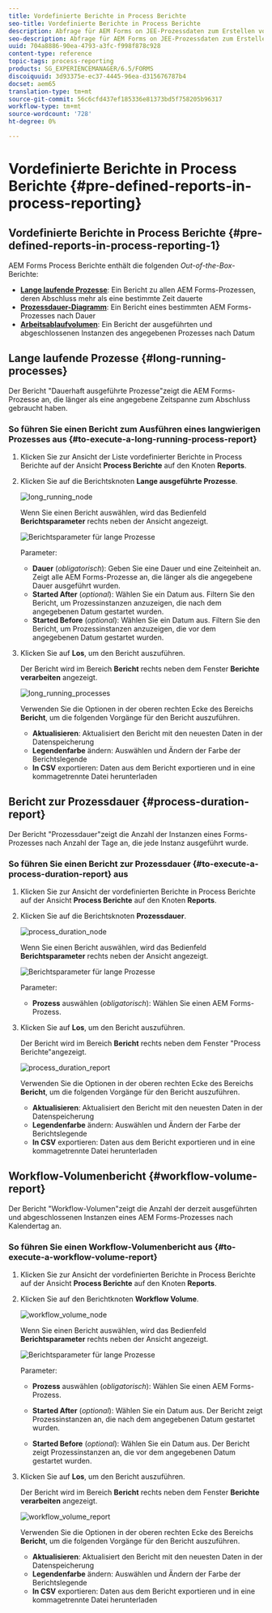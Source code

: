 ```yaml
---
title: Vordefinierte Berichte in Process Berichte
seo-title: Vordefinierte Berichte in Process Berichte
description: Abfrage für AEM Forms on JEE-Prozessdaten zum Erstellen von Berichten über langlaufende Prozesse, Prozessdauer und Arbeitsablaufvolumen
seo-description: Abfrage für AEM Forms on JEE-Prozessdaten zum Erstellen von Berichten über langlaufende Prozesse, Prozessdauer und Arbeitsablaufvolumen
uuid: 704a8886-90ea-4793-a3fc-f998f878c928
content-type: reference
topic-tags: process-reporting
products: SG_EXPERIENCEMANAGER/6.5/FORMS
discoiquuid: 3d93375e-ec37-4445-96ea-d315676787b4
docset: aem65
translation-type: tm+mt
source-git-commit: 56c6cfd437ef185336e81373bd5f758205b96317
workflow-type: tm+mt
source-wordcount: '728'
ht-degree: 0%

---
```



# Vordefinierte Berichte in Process Berichte {#pre-defined-reports-in-process-reporting}

## Vordefinierte Berichte in Process Berichte {#pre-defined-reports-in-process-reporting-1}

AEM Forms Process Berichte enthält die folgenden *Out-of-the-Box*-Berichte:

* **[Lange laufende Prozesse](#long-running-processes)**: Ein Bericht zu allen AEM Forms-Prozessen, deren Abschluss mehr als eine bestimmte Zeit dauerte
* **[Prozessdauer-Diagramm](#process-duration-report)**: Ein Bericht eines bestimmten AEM Forms-Prozesses nach Dauer
* **[Arbeitsablaufvolumen](#workflow-volume-report)**: Ein Bericht der ausgeführten und abgeschlossenen Instanzen des angegebenen Prozesses nach Datum

## Lange laufende Prozesse {#long-running-processes}

Der Bericht &quot;Dauerhaft ausgeführte Prozesse&quot;zeigt die AEM Forms-Prozesse an, die länger als eine angegebene Zeitspanne zum Abschluss gebraucht haben.

### So führen Sie einen Bericht zum Ausführen eines langwierigen Prozesses aus {#to-execute-a-long-running-process-report}

1. Klicken Sie zur Ansicht der Liste vordefinierter Berichte in Process Berichte auf der Ansicht **Process Berichte** auf den Knoten **Reports**.
1. Klicken Sie auf die Berichtsknoten **Lange ausgeführte Prozesse**.

   ![long_running_node](assets/long_running_node.png)

   Wenn Sie einen Bericht auswählen, wird das Bedienfeld **Berichtsparameter** rechts neben der Ansicht angezeigt.

   ![Berichtsparameter für lange Prozesse](assets/report_parameters_panel.png)

   Parameter:

   * **Dauer**  (*obligatorisch*): Geben Sie eine Dauer und eine Zeiteinheit an. Zeigt alle AEM Forms-Prozesse an, die länger als die angegebene Dauer ausgeführt wurden.
   * **Started After**  (*optional*): Wählen Sie ein Datum aus. Filtern Sie den Bericht, um Prozessinstanzen anzuzeigen, die nach dem angegebenen Datum gestartet wurden.
   * **Started Before**  (*optional*): Wählen Sie ein Datum aus. Filtern Sie den Bericht, um Prozessinstanzen anzuzeigen, die vor dem angegebenen Datum gestartet wurden.

1. Klicken Sie auf **Los**, um den Bericht auszuführen.

   Der Bericht wird im Bereich **Bericht** rechts neben dem Fenster **Berichte verarbeiten** angezeigt.

   ![long_running_processes](assets/long_running_processes.png)

   Verwenden Sie die Optionen in der oberen rechten Ecke des Bereichs **Bericht**, um die folgenden Vorgänge für den Bericht auszuführen.

   * **Aktualisieren**: Aktualisiert den Bericht mit den neuesten Daten in der Datenspeicherung
   * **Legendenfarbe** ändern: Auswählen und Ändern der Farbe der Berichtslegende
   * **In CSV** exportieren: Daten aus dem Bericht exportieren und in eine kommagetrennte Datei herunterladen

## Bericht zur Prozessdauer {#process-duration-report}

Der Bericht &quot;Prozessdauer&quot;zeigt die Anzahl der Instanzen eines Forms-Prozesses nach Anzahl der Tage an, die jede Instanz ausgeführt wurde.

### So führen Sie einen Bericht zur Prozessdauer {#to-execute-a-process-duration-report} aus

1. Klicken Sie zur Ansicht der vordefinierten Berichte in Process Berichte auf der Ansicht **Process Berichte** auf den Knoten **Reports**.
1. Klicken Sie auf die Berichtsknoten **Prozessdauer**.

   ![process_duration_node](assets/process_duration_node.png)

   Wenn Sie einen Bericht auswählen, wird das Bedienfeld **Berichtsparameter** rechts neben der Ansicht angezeigt.

   ![Berichtsparameter für lange Prozesse](assets/process_duration_params.png)

   Parameter:

   * **Prozess**  auswählen (*obligatorisch*): Wählen Sie einen AEM Forms-Prozess.

1. Klicken Sie auf **Los**, um den Bericht auszuführen.

   Der Bericht wird im Bereich **Bericht** rechts neben dem Fenster &quot;Process Berichte&quot;angezeigt.

   ![process_duration_report](assets/process_duration_report.png)

   Verwenden Sie die Optionen in der oberen rechten Ecke des Bereichs **Bericht**, um die folgenden Vorgänge für den Bericht auszuführen.

   * **Aktualisieren**: Aktualisiert den Bericht mit den neuesten Daten in der Datenspeicherung
   * **Legendenfarbe** ändern: Auswählen und Ändern der Farbe der Berichtslegende
   * **In CSV** exportieren: Daten aus dem Bericht exportieren und in eine kommagetrennte Datei herunterladen

## Workflow-Volumenbericht {#workflow-volume-report}

Der Bericht &quot;Workflow-Volumen&quot;zeigt die Anzahl der derzeit ausgeführten und abgeschlossenen Instanzen eines AEM Forms-Prozesses nach Kalendertag an.

### So führen Sie einen Workflow-Volumenbericht aus {#to-execute-a-workflow-volume-report}

1. Klicken Sie zur Ansicht der vordefinierten Berichte in Process Berichte auf der Ansicht **Process Berichte** auf den Knoten **Reports**.
1. Klicken Sie auf den Berichtknoten **Workflow Volume**.

   ![workflow_volume_node](assets/workflow_volume_node.png)

   Wenn Sie einen Bericht auswählen, wird das Bedienfeld **Berichtsparameter** rechts neben der Ansicht angezeigt.

   ![Berichtsparameter für lange Prozesse](assets/workflow_volume_params.png)

   Parameter:

   * **Prozess**  auswählen (*obligatorisch*): Wählen Sie einen AEM Forms-Prozess.

   * **Started After**  (*optional*): Wählen Sie ein Datum aus. Der Bericht zeigt Prozessinstanzen an, die nach dem angegebenen Datum gestartet wurden.

   * **Started Before**  (*optional*): Wählen Sie ein Datum aus. Der Bericht zeigt Prozessinstanzen an, die vor dem angegebenen Datum gestartet wurden.

1. Klicken Sie auf **Los**, um den Bericht auszuführen.

   Der Bericht wird im Bereich **Bericht** rechts neben dem Fenster **Berichte verarbeiten** angezeigt.

   ![workflow_volume_report](assets/workflow_volume_report.png)

   Verwenden Sie die Optionen in der oberen rechten Ecke des Bereichs **Bericht**, um die folgenden Vorgänge für den Bericht auszuführen.

   * **Aktualisieren**: Aktualisiert den Bericht mit den neuesten Daten in der Datenspeicherung
   * **Legendenfarbe** ändern: Auswählen und Ändern der Farbe der Berichtslegende
   * **In CSV** exportieren: Daten aus dem Bericht exportieren und in eine kommagetrennte Datei herunterladen
